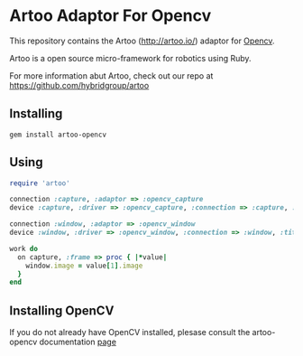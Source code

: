 # Artoo Adaptor For Opencv

This repository contains the Artoo (http://artoo.io/) adaptor for [Opencv](http://opencv.org/).

Artoo is a open source micro-framework for robotics using Ruby.

For more information abut Artoo, check out our repo at https://github.com/hybridgroup/artoo

## Installing

```
gem install artoo-opencv
```

## Using

```ruby
require 'artoo'

connection :capture, :adaptor => :opencv_capture
device :capture, :driver => :opencv_capture, :connection => :capture, :interval => 0.01

connection :window, :adaptor => :opencv_window
device :window, :driver => :opencv_window, :connection => :window, :title => "Hello", :interval => 0.01

work do
  on capture, :frame => proc { |*value| 
    window.image = value[1].image
  }
end
```

## Installing OpenCV

If you do not already have OpenCV installed, plesase consult the artoo-opencv documentation [page](http://artoo.io/documentation/platforms/opencv/)
